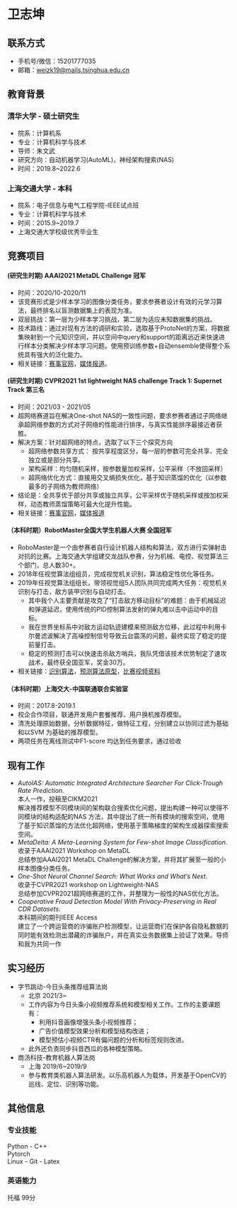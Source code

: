 # 卫志坤

## 联系方式
- 手机号/微信：15201777035
- 邮箱：weizk19@mails.tsinghua.edu.cn
 
## 教育背景
### 清华大学 - 硕士研究生
- 院系：计算机系
- 专业：计算机科学与技术
- 导师：朱文武
- 研究方向：自动机器学习(AutoML)，神经架构搜索(NAS)
- 时间：2019.8~2022.6  

### 上海交通大学 - 本科
- 院系：电子信息与电气工程学院-IEEE试点班
- 专业：计算机科学与技术
- 时间：2015.9~2019.7
- 上海交通大学校级优秀毕业生

## 竞赛项目
#### (研究生时期) AAAI2021 MetaDL Challenge 冠军
- 时间：2020/10-2020/11
- 该竞赛形式是少样本学习的图像分类任务，要求参赛者设计有效的元学习算法，最终排名以盲测数据集上的表现为准。
- 双层挑战：第一层为少样本学习挑战，第二层为适应未知数据集的挑战。
- 技术路线：通过对现有方法的调研和实验，选取基于ProtoNet的方案，将数据集映射到一个元知识空间，并以空间中query和support的距离远近来快速进行样本分类解决少样本学习问题。使用预训练参数+自动ensemble使得整个系统具有强大的泛化能力。
- 相关链接：[赛事官网](https://competitions.codalab.org/competitions/26638#learn_the_details)，[媒体报道](https://mp.weixin.qq.com/s/GhaSBbNgOho7b3XFd1M7tw)。

#### (研究生时期) CVPR2021 1st lightweight NAS challenge Track 1: Supernet Track 第三名
- 时间：2021/03 - 2021/05
- 超网络赛道旨在解决One-shot NAS的一致性问题，要求参赛者通过子网络继承超网络参数的方式对子网络的性能进行排序，与真实性能排序最接近者获胜。
- 解决方案：针对超网络的特点，选取了以下三个探究方向
    - 超网络参数共享方式： 按共享程度区分，每一层的参数可完全共享、完全独立或是部分共享。
    - 架构采样：均匀随机采样，按参数量加权采样，公平采样（不放回采样）
    - 超网络优化方式：直接用交叉熵损失优化，基于知识蒸馏的优化（以参数最多的子网络为教师网络）
- 结论是：全共享优于部分共享或独立共享，公平采样优于随机采样或按加权采样，动态教师蒸馏策略可最大化提升性能。
- 相关链接：[赛事官网](https://aistudio.baidu.com/aistudio/competition/detail/64?lang=en)，[媒体报道](https://mp.weixin.qq.com/s/HT6A9wvdkk3SkPDlIfZUrg)

#### （本科时期）RobotMaster全国大学生机器人大赛 全国冠军
- RoboMaster是一个由参赛者自行设计机器人结构和算法，双方进行实弹射击对抗的比赛。上海交通大学组建交龙战队参赛，分为机械、电控、视觉算法三个部门，总人数30+。
- 2018年任视觉算法组组员，完成视觉机关识别，算法稳定性优化等任务。
- 2019年任视觉算法组组长，带领视觉组5人团队共同完成两大任务：视觉机关识别与打击，敌方装甲识别与自动打击。
    - 其中我个人主要贡献是攻克了“打击敌方移动目标”的难题：由于机械延迟和弹道延迟，使用传统的PID控制算法发射的弹丸难以击中运动中的目标。
    - 我在世界坐标系中对敌方运动轨迹建模来预测敌方位移，此过程中利用卡尔曼滤波解决了高噪控制信号导致云台震荡的问题，最终实现了稳定的提前量打击。
    - 稳定的预测打击可以快速击杀敌方哨兵，我队凭借该技术优势制定了速攻战术，最终获全国亚军，奖金30万。
- 相关链接：[识别算法](https://github.com/ZhikunWei/RM_hero)，[预测算法原型](https://github.com/ZhikunWei/RM2019_SJTU_Prediction_shot_demo)，[比赛视频资料](https://so.youku.com/search_video/q_robomaster?searchfrom=1)

#### （本科时期）上海交大-中国联通联合实验室
- 时间：2017.8-2019.1
- 校企合作项目，联通开发用户套餐推荐、用户换机推荐模型。
- 清洗处理原始数据，分析数据特征，做特征工程，分别建立以协同过滤为基础和以SVM 为基础的推荐模型。
- 两项任务在离线测试中F1-score 均达到任务要求，通过验收

## 现有工作
- _AutoIAS: Automatic Integrated Architecture Searcher For Click-Trough Rate Prediction_.   
本人一作，投稿至CIKM2021  
解决推荐模型不同模块间的架构联合搜索优化问题，提出构建一种可以使得不同模块的结构适配的NAS 方法，其中提出了统一所有模块的搜索空间，使用了基于知识蒸馏的方法优化超网络，使用基于策略梯度的架构生成器探索搜索空间。
- _MetaDelta: A Meta-Learning System for Few-shot Image Classification_.  
收录于AAAI2021 Workshop on MetaDL  
总结参加AAAI2021 MetaDL Challenge的解决方案，并将其扩展至一般的小样本图像分类任务。
- _One-Shot Neural Channel Search: What Works and What’s Next_.  
收录于CVPR2021 workshop on Lightweight-NAS  
总结参加CVPR2021超网络赛道的工作，并整理为一般性的NAS优化方法。
- _Cooperative Fraud Detection Model With Privacy-Preserving in Real CDR Datasets_.  
本科期间的期刊IEEE Access  
建立了一个跨运营商的诈骗账户检测模型，让运营商们在保护各自隐私数据的同时能有效检测出潜藏的诈骗账户，并在真实业务数据集上验证了效果。导师和我为共同一作

## 实习经历
- 字节跳动-今日头条推荐组算法岗
    - 北京 2021/3~
    - 工作内容为今日头条小视频推荐系统和模型相关工作。工作的主要课题有：
        - 利用抖音画像增强头条小视频推荐；
        - 广告价值模型效果分析和模型结构改进；
        - 模型预估小视频CTR有偏问题的分析和标签规则改进。
    - 此外还负责同步抖音西瓜的各种模型策略。
- 商汤科技-教育机器人算法岗
    - 上海 2019/6~2019/9
    - 参与教育类机器人算法研发。以乐高机器人为载体，开发基于OpenCV的巡线、定位、识别等功能。
 
## 其他信息  
### 专业技能  
 Python - C++  
 Pytorch  
 Linux - Git - Latex  
### 英语能力
 托福 99分
